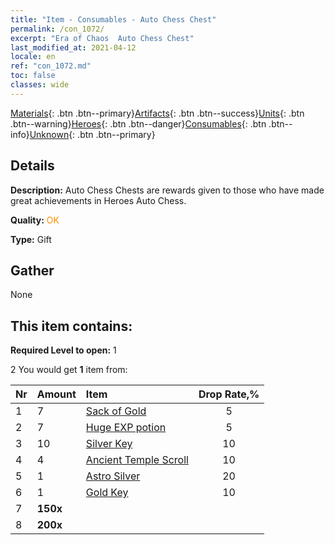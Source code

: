 ```yaml
---
title: "Item - Consumables - Auto Chess Chest"
permalink: /con_1072/
excerpt: "Era of Chaos  Auto Chess Chest"
last_modified_at: 2021-04-12
locale: en
ref: "con_1072.md"
toc: false
classes: wide
---
```

 [Materials](/){: .btn .btn--primary}[Artifacts](/Artifacts/){: .btn .btn--success}[Units](/Units/){: .btn .btn--warning}[Heroes](/Heroes/){: .btn .btn--danger}[Consumables](/Consumables/){: .btn .btn--info}[Unknown](/Unknown/){: .btn .btn--primary}

## Details
 **Description:** Auto Chess Chests are rewards given to those who have made great achievements in Heroes Auto Chess.

 **Quality:** <span style="color: #FF8C00">OK</span>

 **Type:** Gift

## Gather

  None

## This item contains:

 **Required Level to open:** 1

 2 You would get **1** item  from:

  | Nr | Amount |     Item    | Drop Rate,% |
  |:---|:-------|:------------|:---------:|
  | 1 | 7 | [Sack of Gold](/Items/con_714/) | 5 | 
  | 2 | 7 | [Huge EXP potion](/Items/con_703/) | 5 | 
  | 3 | 10 | [Silver Key](/Items/con_693/) | 10 | 
  | 4 | 4 | [Ancient Temple Scroll](/Items/con_697/) | 10 | 
  | 5 | 1 | [Astro Silver](/Items/con_969/) | 20 | 
  | 6 | 1 | [Gold Key](/Items/con_783/) | 10 | 
  | 7 |  **150x** | <i class="fas fa-gem"/> |  | 15 | 
  | 8 |  **200x** | <i class="fas fa-gem"/> |  | 25 | 
